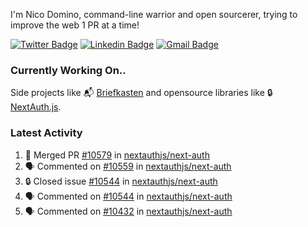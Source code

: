 
I'm Nico Domino, command-line warrior and open sourcerer, trying to improve the web 1 PR at a time!

[![Twitter Badge](https://img.shields.io/badge/-@ndom91-1ca0f1?style=flat-square&labelColor=1ca0f1&logo=twitter&logoColor=white&link=https://twitter.com/ndom91)](https://twitter.com/ndom91) [![Linkedin Badge](https://img.shields.io/badge/-ndom91-blue?style=flat-square&logo=Linkedin&logoColor=white&link=https://www.linkedin.com/in/ndom91/)](https://www.linkedin.com/in/ndom91/) [![Gmail Badge](https://img.shields.io/badge/-yo@ndo.dev-c14438?style=flat-square&logo=mail.ru&logoColor=white&link=mailto:yo@ndo.dev)](mailto:yo@ndo.dev)

### Currently Working On..

Side projects like 📬 [Briefkasten](https://briefkastenhq.com) and opensource libraries like 🔒 [NextAuth.js](https://github.com/nextauthjs/next-auth).

<!--START_SECTION_PROFILE_VIEWS:readme-info-->
<!--END_SECTION_PROFILE_VIEWS:readme-info-->

<!--START_SECTION_DAILY_COMMIT:readme-info-->
<!--END_SECTION_DAILY_COMMIT:readme-info-->

<!--START_SECTION_WEEKLY_COMMIT:readme-info-->
<!--END_SECTION_WEEKLY_COMMIT:readme-info-->

### Latest Activity

<!--START_SECTION:activity-->
1. 🎉 Merged PR [#10579](https://github.com/nextauthjs/next-auth/pull/10579) in [nextauthjs/next-auth](https://github.com/nextauthjs/next-auth)
2. 🗣 Commented on [#10559](https://github.com/nextauthjs/next-auth/issues/10559#issuecomment-2053985626) in [nextauthjs/next-auth](https://github.com/nextauthjs/next-auth)
3. 🔒 Closed issue [#10544](https://github.com/nextauthjs/next-auth/issues/10544) in [nextauthjs/next-auth](https://github.com/nextauthjs/next-auth)
4. 🗣 Commented on [#10544](https://github.com/nextauthjs/next-auth/issues/10544#issuecomment-2053985304) in [nextauthjs/next-auth](https://github.com/nextauthjs/next-auth)
5. 🗣 Commented on [#10432](https://github.com/nextauthjs/next-auth/issues/10432#issuecomment-2053984795) in [nextauthjs/next-auth](https://github.com/nextauthjs/next-auth)
<!--END_SECTION:activity-->
